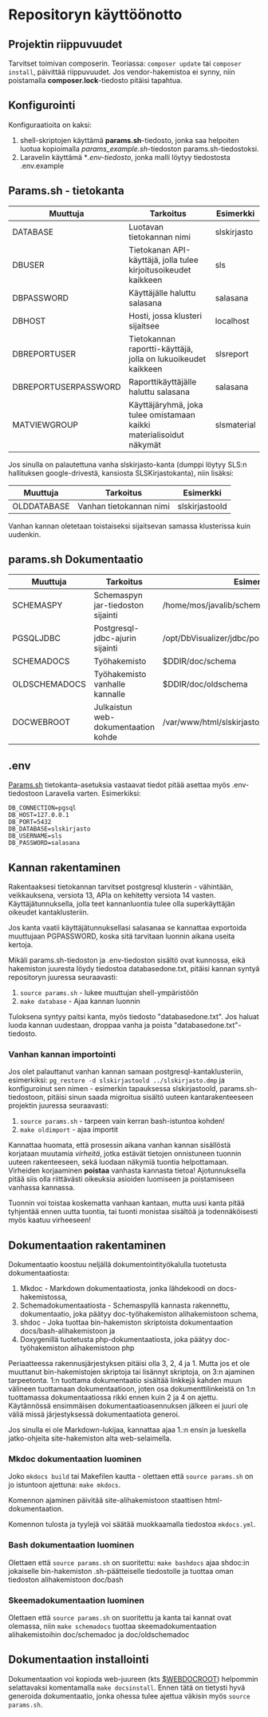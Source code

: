# Repositoryn käyttöönotto

## Projektin riippuvuudet

Tarvitset toimivan composerin. Teoriassa: `composer update` tai `composer install`, päivittää riippuvuudet. Jos vendor-hakemistoa ei synny, niin poistamalla **composer.lock**-tiedosto pitäisi tapahtua.


## Konfigurointi

Konfiguraatioita on kaksi:  
 
 1. shell-skriptojen käyttämä **params.sh**-tiedosto, jonka saa helpoiten luotua kopioimalla _params_example.sh_-tiedoston params.sh-tiedostoksi.
 2. Laravelin käyttämä **.env-tiedosto*, jonka malli löytyy tiedostosta .env.example

## Params.sh - tietokanta

| Muuttuja | Tarkoitus | Esimerkki |
|----------|-----------|-----------|
| DATABASE | Luotavan tietokannan nimi | slskirjasto |
| DBUSER   | Tietokanan API-käyttäjä, jolla tulee kirjoitusoikeudet kaikkeen | sls |
| DBPASSWORD | Käyttäjälle haluttu salasana | salasana |
| DBHOST | Hosti, jossa klusteri sijaitsee | localhost |
| DBREPORTUSER | Tietokannan raportti-käyttäjä, jolla on lukuoikeudet kaikkeen | slsreport | 
| DBREPORTUSERPASSWORD | Raporttikäyttäjälle haluttu salasana | salasana |
| MATVIEWGROUP | Käyttäjäryhmä, joka tulee omistamaan kaikki materialisoidut näkymät | slsmaterial |

Jos sinulla on palautettuna vanha slskirjasto-kanta (dumppi löytyy SLS:n hallituksen google-drivestä, kansiosta SLSKirjastokanta), niin lisäksi:

| Muuttuja | Tarkoitus | Esimerkki |
|----------|-----------|-----------|
| OLDDATABASE | Vanhan tietokannan nimi | slskirjastoold |

Vanhan kannan oletetaan toistaiseksi sijaitsevan samassa klusterissa kuin uudenkin.
## params.sh Dokumentaatio

| Muuttuja | Tarkoitus | Esimerkki |
|----------|-----------|-----------|
| SCHEMASPY | Schemaspyn jar-tiedoston sijainti|/home/mos/javalib/schemaspy-6.1.0.jar|
| PGSQLJDBC | Postgresql-jdbc-ajurin sijainti|/opt/DbVisualizer/jdbc/postgresql/postgresql.jar
| SCHEMADOCS | Työhakemisto | $DDIR/doc/schema |
| OLDSCHEMADOCS | Työhakemisto vanhalle kannalle | $DDIR/doc/oldschema |
| DOCWEBROOT | Julkaistun web-dokumentaation kohde | /var/www/html/slskirjasto_api |

## .env
[Params.sh](#paramssh---tietokanta) tietokanta-asetuksia vastaavat tiedot pitää asettaa myös .env-tiedostoon Laravelia varten. Esimerkiksi:

    DB_CONNECTION=pgsql
    DB_HOST=127.0.0.1
    DB_PORT=5432
    DB_DATABASE=slskirjasto
    DB_USERNAME=sls
    DB_PASSWORD=salasana

## Kannan rakentaminen
Rakentaaksesi tietokannan tarvitset postgresql klusterin - vähintään, veikkauksena, versiota 13, APIa on kehitetty versiota 14 vasten. Käyttäjätunnuksella, jolla teet kannanluontia tulee olla superkäyttäjän oikeudet kantaklusteriin.

Jos kanta vaatii käyttäjätunnuksellasi salasanaa se kannattaa exportoida muuttujaan PGPASSWORD, koska sitä tarvitaan luonnin aikana useita kertoja.

Mikäli params.sh-tiedoston ja .env-tiedoston sisältö ovat kunnossa, eikä hakemiston juuresta löydy tiedostoa databasedone.txt, pitäisi kannan syntyä repositoryn juuressa seuraavasti:

1. `source params.sh` - lukee muuttujan shell-ympäristöön
2. `make database` - Ajaa kannan luonnin

Tuloksena syntyy paitsi kanta, myös tiedosto "databasedone.txt". Jos haluat luoda kannan uudestaan, droppaa vanha ja poista "databasedone.txt"-tiedosto.

### Vanhan kannan importointi

Jos olet palauttanut vanhan kannan samaan postgresql-kantaklusteriin, esimerkiksi: `pg_restore -d slskirjastoold ../slskirjasto.dmp` ja konfiguroinut sen nimen - esimerkin tapauksessa slskirjastoold, params.sh-tiedostoon, pitäisi sinun saada migroitua sisältö uuteen kantarakenteeseen projektin juuressa seuraavasti:

1. `source params.sh` - tarpeen vain kerran bash-istuntoa kohden!
2. `make oldimport` - ajaa importit

Kannattaa huomata, että prosessin aikana vanhan kannan sisällöstä korjataan muutamia _virheitä_, jotka estävät tietojen onnistuneen tuonnin uuteen rakenteeseen, sekä luodaan näkymiä tuontia helpottamaan. Virheiden korjaaminen **poistaa** vanhasta kannasta tietoa! Ajotunnuksella pitää siis olla riittävästi oikeuksia asioiden luomiseen ja poistamiseen vanhassa kannassa.

Tuonnin voi toistaa koskematta vanhaan kantaan, mutta uusi kanta pitää tyhjentää ennen uutta tuontia, tai tuonti monistaa sisältöä ja todennäköisesti myös kaatuu virheeseen!

## Dokumentaation rakentaminen

Dokumentaatio koostuu neljällä dokumentointityökalulla tuotetusta dokumentaatiosta:

1. Mkdoc - Markdown dokumentaatiosta, jonka lähdekoodi on docs-hakemistossa,
2. Schemadokumentaatiosta - Schemaspyllä kannasta rakennettu, dokumentaatio, joka päätyy doc-työhakemiston alihakemistoon schema,
3. shdoc - Joka tuottaa bin-hakemiston skriptoista dokumentaation docs/bash-alihakemistoon ja
4. Doxygenillä tuotetusta php-dokumentaatiosta, joka päätyy doc-työhakemiston alihakemistoon php

Periaatteessa rakennusjärjestyksen pitäisi olla 3, 2, 4 ja 1. Mutta jos et ole muuttanut bin-hakemistojen skriptoja tai lisännyt skriptoja, on 3:n ajaminen tarpeetonta. 1:n tuottama dokumentaatio sisältää linkkejä kahden muun välineen tuottamaan dokumentaatioon, joten osa dokumenttilinkeistä on 1:n tuottamassa dokumentaatiossa rikki ennen kuin 2 ja 4 on ajettu. Käytännössä ensimmäisen dokumentaatioasennuksen jälkeen ei juuri ole väliä missä järjestyksessä dokumentaatiota generoi.

Jos sinulla ei ole Markdown-lukijaa, kannattaa ajaa 1.:n ensin ja lueskella jatko-ohjeita site-hakemiston alta web-selaimella.

### Mkdoc dokumentaation luominen

Joko `mkdocs build` tai Makefilen kautta - olettaen että `source params.sh` on jo istuntoon ajettuna: `make mkdocs`.

Komennon ajaminen päivitää site-alihakemistoon staattisen html-dokumentaation. 

Komennon tulosta ja tyylejä voi säätää muokkaamalla tiedostoa `mkdocs.yml`.

### Bash dokumentaation luominen

Olettaen että `source params.sh` on suoritettu: `make bashdocs` ajaa shdoc:in jokaiselle bin-hakemiston .sh-päätteiselle tiedostolle ja tuottaa oman tiedoston alihakemistoon doc/bash

### Skeemadokumentaation luominen

Olettaen että `source params.sh` on suoritettu ja kanta tai kannat ovat olemassa, niin `make schemadocs` tuottaa skeemadokumentaation alihakemistoihin doc/schemadoc ja doc/oldschemadoc

## Dokumentaation installointi

Dokumentaation voi kopioda web-juureen (kts [$WEBDOCROOT](#paramssh-dokumentaatio)) helpommin selattavaksi komentamalla `make docsinstall`. Ennen tätä on tietysti hyvä generoida dokumentaatio, jonka ohessa tulee ajettua väkisin myös `source params.sh`.
